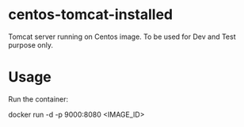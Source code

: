 # centos-tomcat-installed
Tomcat server running on Centos image. To be used for Dev and Test purpose only.

# Usage
Run the container:

docker run -d -p 9000:8080 <IMAGE_ID>
